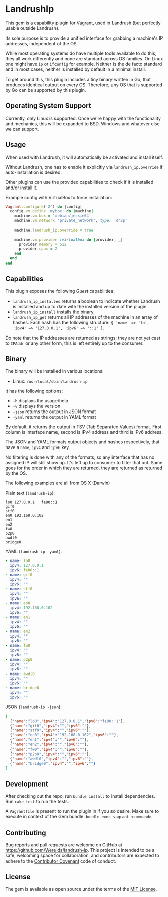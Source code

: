 # LandrushIp

This gem is a capability plugin for Vagrant, used in Landrush (but perfectly usable outside Landrush).

Its sole purpose is to provide a unified interface for grabbing a machine's IP addresses, independent of the OS.

While most operating systems do have multiple tools available to do this, they all work differently and none are standard across OS families.
 On Linux one might have `ip` or `ifconfig` for example.
 Neither is the de facto standard and in most cases, neither is installed by default in a minimal install.
  
To get around this, this plugin includes a tiny binary written in Go, that produces identical output on every OS.
 Therefore, any OS that is supported by Go can be supported by this plugin.

## Operating System Support

Currently, only Linux is supported.
Once we're happy with the functionality and mechanics, this will be expanded to BSD, Windows and whatever else we can support.

## Usage

When used with Landrush, it will automatically be activated and install itself.

Without Landrush, one has to enable it explicitly via `landrush_ip.override` if auto-installation is desired.

Other plugins can use the provided capabilities to check if it is installed and/or install it.

Example config with VirtualBox to force installation:

```ruby
Vagrant.configure('2') do |config|
  config.vm.define 'mybox' do |machine|
    machine.vm.box = 'debian/jessie64'
    machine.vm.network 'private_network', type: 'dhcp'
    
    machine.landrush_ip.override = true
    
    machine.vm.provider :virtualbox do |provider, _|
      provider.memory = 512
      provider.cpus = 2
    end
  end
end
```

## Capabilities

This plugin exposes the following _Guest_ capabilities:

- `landrush_ip_installed` returns a boolean to indicate whether Landrush is installed and up to date with the installed version of the plugin.
- `landrush_ip_install` installs the binary.
- `landrush_ip_get` returns all IP addresses of the machine in an array of hashes. Each hash has the following structure: `{ 'name' => 'lo', 'ipv4' => '127.0.0.1', 'ipv6' => '::1' }`.

Do note that the IP addresses are returned as strings; they are not yet cast to `IPAddr` or any other form, this is left entirely up to the consumer.

## Binary

The binary will be installed in various locations:

- Linux: `/usr/local/sbin/landrush-ip`

It has the following options:

- `-h` displays the usage/help
- `-v` displays the version
- `-json` returns the output in JSON format
- `-yaml` returns the output in YAML format

By default, it returns the output in TSV (Tab Separated Values) format.
 First column is interface name, second is IPv4 address and third is IPv6 address.
 
The JSON and YAML formats output objects and hashes respectively, that have a `name`, `ipv4` and `ipv6` key.

No filtering is done with any of the formats, so any interface that has no assigned IP will still show up.
 It's left up to consumer to filter that out.
 Same goes for the order in which they are returned, they are returned as returned by the OS.
 
The following examples are all from OS X (Darwin)

Plain text (`landrush-ip`):
```
lo0	127.0.0.1	fe80::1
gif0
stf0
en0	192.168.0.102
en1
en2
fw0
p2p0
awdl0
bridge0
```

YAML (`landrush-ip -yaml`):
```yaml
- name: lo0
  ipv4: 127.0.0.1
  ipv6: fe80::1
- name: gif0
  ipv4: ""
  ipv6: ""
- name: stf0
  ipv4: ""
  ipv6: ""
- name: en0
  ipv4: 192.168.0.102
  ipv6: ""
- name: en1
  ipv4: ""
  ipv6: ""
- name: en2
  ipv4: ""
  ipv6: ""
- name: fw0
  ipv4: ""
  ipv6: ""
- name: p2p0
  ipv4: ""
  ipv6: ""
- name: awdl0
  ipv4: ""
  ipv6: ""
- name: bridge0
  ipv4: ""
  ipv6: ""
```

JSON (`landrush-ip -json`):
```json
[
  {"name":"lo0","ipv4":"127.0.0.1","ipv6":"fe80::1"},
  {"name":"gif0","ipv4":"","ipv6":""},
  {"name":"stf0","ipv4":"","ipv6":""},
  {"name":"en0","ipv4":"192.168.0.102","ipv6":""},
  {"name":"en1","ipv4":"","ipv6":""},
  {"name":"en2","ipv4":"","ipv6":""},
  {"name":"fw0","ipv4":"","ipv6":""},
  {"name":"p2p0","ipv4":"","ipv6":""},
  {"name":"awdl0","ipv4":"","ipv6":""},
  {"name":"bridge0","ipv4":"","ipv6":""}
]
```

## Development

After checking out the repo, run `bundle install` to install dependencies.
 Run `rake test` to run the tests.

A `Vagrantfile` is present to run the plugin in if you so desire.
 Make sure to execute in context of the Gem bundle: `bundle exec vagrant <command>`.

## Contributing

Bug reports and pull requests are welcome on GitHub at https://github.com/Werelds/landrush-ip.
 This project is intended to be a safe, welcoming space for collaboration, and contributors are expected to adhere to the [Contributor Covenant](http://contributor-covenant.org) code of conduct.

## License

The gem is available as open source under the terms of the [MIT License](http://opensource.org/licenses/MIT).

